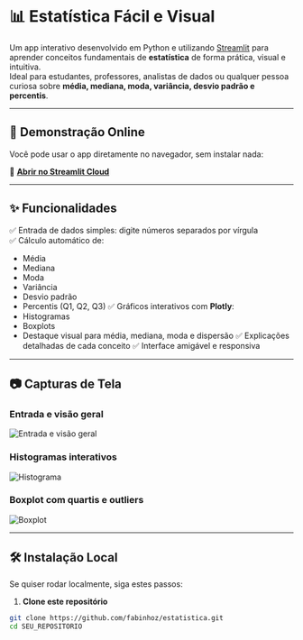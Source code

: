 # 📊 Estatística Fácil e Visual

Um app interativo desenvolvido em Python e utilizando [Streamlit](https://streamlit.io/) para aprender conceitos fundamentais de **estatística** de forma prática, visual e intuitiva.  
Ideal para estudantes, professores, analistas de dados ou qualquer pessoa curiosa sobre **média, mediana, moda, variância, desvio padrão e percentis**.

---

## 🚀 Demonstração Online
Você pode usar o app diretamente no navegador, sem instalar nada:

🔗 **[Abrir no Streamlit Cloud](https://share.streamlit.io/SEU_USUARIO/SEU_REPOSITORIO/main/app.py)**

---

## ✨ Funcionalidades

✅ Entrada de dados simples: digite números separados por vírgula  
✅ Cálculo automático de:
- Média
- Mediana
- Moda
- Variância
- Desvio padrão
- Percentis (Q1, Q2, Q3)
✅ Gráficos interativos com **Plotly**:
- Histogramas
- Boxplots
- Destaque visual para média, mediana, moda e dispersão
✅ Explicações detalhadas de cada conceito
✅ Interface amigável e responsiva

---

## 📷 Capturas de Tela

### Entrada e visão geral
![Entrada e visão geral](https://via.placeholder.com/800x400.png?text=Exemplo+1)

### Histogramas interativos
![Histograma](https://via.placeholder.com/800x400.png?text=Exemplo+2)

### Boxplot com quartis e outliers
![Boxplot](https://via.placeholder.com/800x400.png?text=Exemplo+3)

---

## 🛠️ Instalação Local

Se quiser rodar localmente, siga estes passos:

1. **Clone este repositório**
```bash
git clone https://github.com/fabinhoz/estatistica.git
cd SEU_REPOSITORIO


